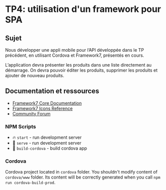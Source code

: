 # TP4: utilisation d'un framework pour SPA

## Sujet

Nous développer une appli mobile pour l’API développée dans le TP précédent, en utilisant Cordova et Framework7, présentés en cours.

L’application devra présenter les produits dans une liste directement au démarrage. On devra pouvoir éditer les produits, supprimer les produits et ajouter de nouveau produits.

## Documentation et ressources

* [Framework7 Core Documentation](https://framework7.io/docs/)
* [Framework7 Icons Reference](https://framework7.io/icons/)
* [Community Forum](https://forum.framework7.io)

### NPM Scripts

* 🔥 `start` - run development server
* 🔧 `serve` - run development server
* 📱 `build-cordova` - build cordova app

### Cordova

Cordova project located in `cordova` folder. You shouldn't modify content of `cordova/www` folder. Its content will be correctly generated when you call `npm run cordova-build-prod`.
